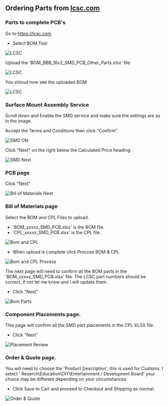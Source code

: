 ## Ordering Parts from [lcsc.com](https://lcsc.com/)

### Parts to complete PCB's

Go to https://lcsc.com 

* Select BOM Tool

![LCSC](https://github.com/GDWoody/Pixel-Controllers/blob/main/image/LCSC.png)

Upload the 'BOM_BBB_16v2_SMD_PCB_Other_Parts.xlsx' file

![LCSC](https://github.com/GDWoody/Pixel-Controllers/blob/main/image/LCSC_BOM_Upload.png)

You shloud now see the uploaded BOM

![LCSC](https://github.com/GDWoody/Pixel-Controllers/blob/main/image/LCSC_BOM.png)


### Surface Mount Assembly Service


Scroll down and Enable the SMD service and make sure the settings are as in the image.

Accept the Terms and Conditions then click "Confirm".


![SMD ON](https://github.com/GDWoody/Pixel-Controllers/blob/main/image/smd_select.png)


Click "Next" on the right below the Calculated Price heading.

![SMD Next](https://github.com/GDWoody/Pixel-Controllers/blob/main/image/gerber_next.png)


### PCB page

Click "Next"

![Bill of Materials Next](https://github.com/GDWoody/Pixel-Controllers/blob/main/image/bill_of_materials.png)

### Bill of Materials page

Select the BOM and CPL Files to upload.

* 'BOM_xxxxx_SMD_PCB.xlsx' is the BOM file.
* 'CPL_xxxxx_SMD_PCB.xlsx' is the CPL file.


![Bom and CPL](https://github.com/GDWoody/Pixel-Controllers/blob/main/image/bom_cpl.png)


* When upload is complete click Procces BOM & CPL

![Bom and CPL Process](https://github.com/GDWoody/Pixel-Controllers/blob/main/image/process_bom_cpl.png)


The next page will need to confirm all the BOM parts in the 'BOM_xxxxx_SMD_PCB.xlsx' file.
The LCSC part numbers should be correct, if not let me know and I will update them.
* Click "Next"

![Bom Parts](https://github.com/GDWoody/Pixel-Controllers/blob/main/image/parts.png)


### Component Placements page.

This page will confirm all the SMD part placements in the CPL XLSX file.
* Click "Next"

![Placement Review](https://github.com/GDWoody/Pixel-Controllers/blob/main/image/cpl.png)


### Order & Quote page.

You will need to choose the 'Product Description', this is used for Customs. I select ' Reserch\Education\DIY\Entertainment / Developnent Board' your choice may be different depending on your circumstances.

* Click Save to Cart and proceed to Checkout and Shipping as normal.

![Order & Quote](https://github.com/GDWoody/Pixel-Controllers/blob/main/image/save.png)

